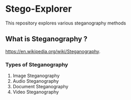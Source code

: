 # Stego-Explorer
This repository explores various steganography methods </br>

## What is Steganography ? 
https://en.wikipedia.org/wiki/Steganography.  

### Types of Steganography
1. Image Steganography 
2. Audio Steganography 
3. Document Steganography 
4. Video Steganography
